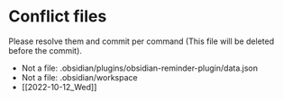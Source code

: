# Conflict files
Please resolve them and commit per command (This file will be deleted before the commit).
- Not a file: .obsidian/plugins/obsidian-reminder-plugin/data.json
- Not a file: .obsidian/workspace
- [[2022-10-12_Wed]]